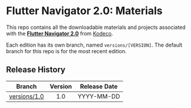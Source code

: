 # Flutter Navigator 2.0: Materials

This repo contains all the downloadable materials and projects associated with the **[Flutter Navigator 2.0](https://www.kodeco.com/20781137-flutter-navigator-2-0)** from [Kodeco](https://www.kodeco.com).

Each edition has its own branch, named `versions/[VERSION]`. The default branch for this repo is for the most recent edition.

## Release History

| Branch                                                                                  | Version | Release Date |
| --------------------------------------------------------------------------------------- |:-------:|:------------:|
| [versions/1.0](https://github.com/kodecodev/video-fnav-materials/tree/versions/1.0) | 1.0     | YYYY-MM-DD   |
